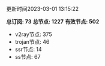 更新时间2023-03-01 13:15:22

**总订阅: 73**
**总节点: 1227**
**有效节点: 502**
- v2ray节点: 375
- trojan节点: 46
- ssr节点: 14
- ss节点: 67
